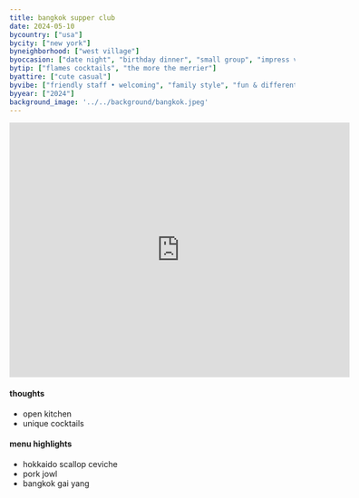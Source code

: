 ```yaml
---
title: bangkok supper club
date: 2024-05-10
bycountry: ["usa"]
bycity: ["new york"]
byneighborhood: ["west village"]
byoccasion: ["date night", "birthday dinner", "small group", "impress visitors", "bar seating • solo dining"]
bytip: ["flames cocktails", "the more the merrier"]
byattire: ["cute casual"]
byvibe: ["friendly staff • welcoming", "family style", "fun & different"]
byyear: ["2024"]
background_image: '../../background/bangkok.jpeg'
---
```


<iframe src="https://www.google.com/maps/embed?pb=!1m18!1m12!1m3!1d3023.044440549522!2d-74.00833188813455!3d40.739047635839576!2m3!1f0!2f0!3f0!3m2!1i1024!2i768!4f13.1!3m3!1m2!1s0x89c259350ea1dbbd%3A0xa4414d5a0ffb0e7a!2sBangkok%20Supper%20Club!5e0!3m2!1sen!2sus!4v1715545683280!5m2!1sen!2sus" width="600" height="450" style="border:0;" allowfullscreen="" loading="lazy" referrerpolicy="no-referrer-when-downgrade"></iframe>

#### thoughts
* open kitchen
* unique cocktails

#### menu highlights
* hokkaido scallop ceviche
* pork jowl
* bangkok gai yang